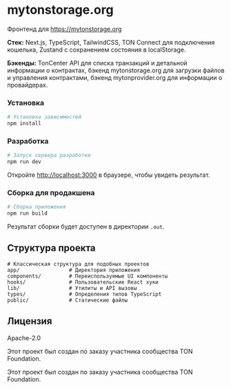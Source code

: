 # mytonstorage.org

Фронтенд для https://mytonstorage.org

**Стек:** Next.js, TypeScript, TailwindCSS, TON Connect для подключения кошелька, Zustand с сохранением состояния в localStorage.

**Бэкенды:** TonCenter API для списка транзакций и детальной информации о контрактах, бэкенд mytonstorage.org для загрузки файлов и управления контрактами, бэкенд mytonprovider.org для информации о провайдерах.

### Установка

```bash
# Установка зависимостей
npm install
```

### Разработка

```bash
# Запуск сервера разработки
npm run dev
```

Откройте [http://localhost:3000](http://localhost:3000) в браузере, чтобы увидеть результат.

### Сборка для продакшена

```bash
# Сборка приложения
npm run build
```

Результат сборки будет доступен в директории `.out`.

## Структура проекта

```
# Классическая структура для подобных проектов
app/                # Директория приложения
components/         # Переиспользуемые UI компоненты
hooks/              # Пользовательские React хуки
lib/                # Утилиты и API вызовы
types/              # Определения типов TypeScript
public/             # Статические файлы
```

## Лицензия

Apache-2.0



Этот проект был создан по заказу участника сообщества TON Foundation.




Этот проект был создан по заказу участника сообщества TON Foundation.